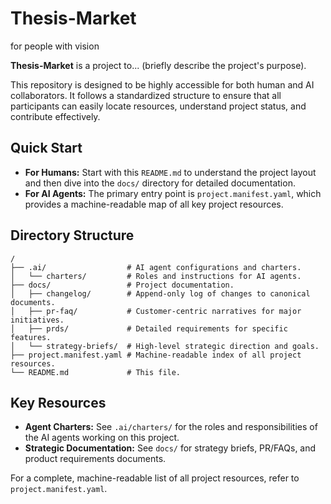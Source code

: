 # Thesis-Market

for people with vision

**Thesis-Market** is a project to... (briefly describe the project's purpose).

This repository is designed to be highly accessible for both human and AI collaborators. It follows a standardized structure to ensure that all participants can easily locate resources, understand project status, and contribute effectively.

## Quick Start

- **For Humans:** Start with this `README.md` to understand the project layout and then dive into the `docs/` directory for detailed documentation.
- **For AI Agents:** The primary entry point is `project.manifest.yaml`, which provides a machine-readable map of all key project resources.

## Directory Structure

```
/
├── .ai/                  # AI agent configurations and charters.
│   └── charters/         # Roles and instructions for AI agents.
├── docs/                 # Project documentation.
│   ├── changelog/        # Append-only log of changes to canonical documents.
│   ├── pr-faq/           # Customer-centric narratives for major initiatives.
│   ├── prds/             # Detailed requirements for specific features.
│   └── strategy-briefs/  # High-level strategic direction and goals.
├── project.manifest.yaml # Machine-readable index of all project resources.
└── README.md             # This file.
```

## Key Resources

- **Agent Charters:** See `.ai/charters/` for the roles and responsibilities of the AI agents working on this project.
- **Strategic Documentation:** See `docs/` for strategy briefs, PR/FAQs, and product requirements documents.

For a complete, machine-readable list of all project resources, refer to `project.manifest.yaml`.
